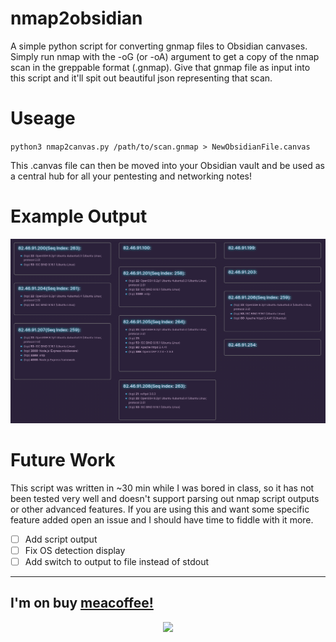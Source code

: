 # nmap2obsidian
A simple python script for converting gnmap files to Obsidian canvases. Simply run nmap with the -oG (or -oA) argument to get a copy of the nmap scan in the greppable format (.gnmap). Give that gnmap file as input into this script and it'll spit out beautiful json representing that scan.

# Useage
`python3 nmap2canvas.py /path/to/scan.gnmap > NewObsidianFile.canvas`

This .canvas file can then be moved into your Obsidian vault and be used as a central hub for all your pentesting and networking notes!

# Example Output
![Sample Output](example.png)

# Future Work
This script was written in ~30 min while I was bored in class, so it has not been tested very well and doesn't support parsing out nmap script outputs or other advanced features. If you are using this and want some specific feature added open an issue and I should have time to fiddle with it more.

- [ ] Add script output
- [ ] Fix OS detection display
- [ ] Add switch to output to file instead of stdout

---
## I'm on buy <a href="https://www.buymeacoffee.com/djwolfe">meacoffee!</a>
<div align="center">
  <a href="https://www.buymeacoffee.com/djwolfe">
    <img height="100px" src="https://media1.giphy.com/media/TDQOtnWgsBx99cNoyH/giphy.gif" />
  </a>
</div>
